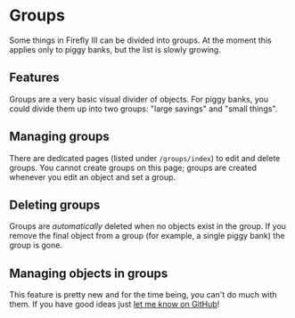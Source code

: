 # Groups

Some things in Firefly III can be divided into groups. At the moment this applies only to piggy banks, but the list is slowly growing.

## Features

Groups are a very basic visual divider of objects. For piggy banks, you could divide them up into two groups: "large savings" and "small things".

## Managing groups

There are dedicated pages (listed under `/groups/index`) to edit and delete groups. You cannot create groups on this page; groups are created whenever you edit an object and set a group.

## Deleting groups

Groups are _automatically_ deleted when no objects exist in the group. If you remove the final object from a group (for example, a single piggy bank) the group is gone.

## Managing objects in groups

This feature is pretty new and for the time being, you can't do much with them. If you have good ideas just [let me know on GitHub](https://github.com/firefly-iii/firefly-iii/issues)!

